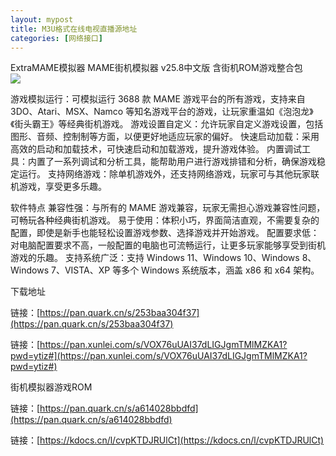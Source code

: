 ```yaml
---
layout: mypost
title: M3U格式在线电视直播源地址
categories: [网络接口]
---
```


ExtraMAME模拟器  MAME街机模拟器  v25.8中文版 含街机ROM游戏整合包                                   
![](https://s2.loli.net/2025/08/08/T6W7jqOwJosIhaN.png)
             
游戏模拟运行：可模拟运行 3688 款 MAME 游戏平台的所有游戏，支持来自 3DO、Atari、MSX、Namco 等知名游戏平台的游戏，让玩家重温如《泡泡龙》《街头霸王》等经典街机游戏。
游戏设置自定义：允许玩家自定义游戏设置，包括图形、音频、控制制等方面，以便更好地适应玩家的偏好。
快速启动加载：采用高效的启动和加载技术，可快速启动和加载游戏，提升游戏体验。
内置调试工具：内置了一系列调试和分析工具，能帮助用户进行游戏排错和分析，确保游戏稳定运行。
支持网络游戏：除单机游戏外，还支持网络游戏，玩家可与其他玩家联机游戏，享受更多乐趣。


软件特点
兼容性强：与所有的 MAME 游戏兼容，玩家无需担心游戏兼容性问题，可畅玩各种经典街机游戏。
易于使用：体积小巧，界面简洁直观，不需要复杂的配置，即使是新手也能轻松设置游戏参数、选择游戏并开始游戏。
配置要求低：对电脑配置要求不高，一般配置的电脑也可流畅运行，让更多玩家能够享受到街机游戏的乐趣。
支持系统广泛：支持 Windows 11、Windows 10、Windows 8、Windows 7、VISTA、XP 等多个 Windows 系统版本，涵盖 x86 和 x64 架构。

下载地址

链接：[https://pan.quark.cn/s/253baa304f37](https://pan.quark.cn/s/253baa304f37)

链接：[https://pan.xunlei.com/s/VOX76uUAI37dLIGJgmTMlMZKA1?pwd=ytiz#](https://pan.xunlei.com/s/VOX76uUAI37dLIGJgmTMlMZKA1?pwd=ytiz#)

街机模拟器游戏ROM

链接：[https://pan.quark.cn/s/a614028bbdfd](https://pan.quark.cn/s/a614028bbdfd)

链接：[https://kdocs.cn/l/cvpKTDJRUlCt](https://kdocs.cn/l/cvpKTDJRUlCt)
